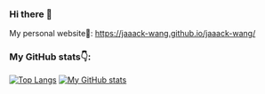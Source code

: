 ### Hi there 👋

My personal website🌟: https://jaaack-wang.github.io/jaaack-wang/

### My GitHub stats👇:

[![Top Langs](https://github-readme-stats.vercel.app/api/top-langs/?username=jaaack-wang&layout=compact)](https://githubhelp.com/jaaack-wang) [![My GitHub stats](https://github-readme-stats.vercel.app/api?username=jaaack-wang&show_icons=true&count_private=true&hide=issues)](https://githubhelp.com/jaaack-wang)

